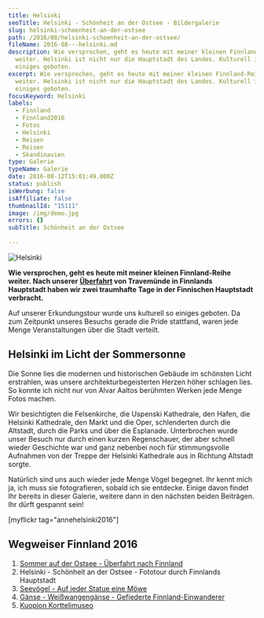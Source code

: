 ```yaml
---
title: Helsinki
seoTitle: Helsinki - Schönheit an der Ostsee - Bildergalerie
slug: helsinki-schoenheit-an-der-ostsee
path: /2016/08/helsinki-schoenheit-an-der-ostsee/
fileName: 2016-08---helsinki.md
description: Wie versprochen, geht es heute mit meiner kleinen Finnland-Reihe
  weiter. Helsinki ist nicht nur die Hauptstadt des Landes. Kulturell ist
  einiges geboten.
excerpt: Wie versprochen, geht es heute mit meiner kleinen Finnland-Reihe
  weiter. Helsinki ist nicht nur die Hauptstadt des Landes. Kulturell ist
  einiges geboten.
focusKeyword: Helsinki
labels:
  - Finnland
  - Finnland2016
  - Fotos
  - Helsinki
  - Reisen
  - Reisen
  - Skandinavien
type: Galerie
typeName: Galerie
date: 2016-08-12T15:01:49.000Z
status: publish
isWerbung: false
isAffiliate: false
thumbnailId: "15111"
image: /img/demo.jpg
errors: {}
subTitle: Schönheit an der Ostsee
  
---
```


![Helsinki](http://cardamonchai.com/wp-content/uploads/2016/08/28880459596_565382f28a_z.jpg "In Helsinki leben zahlreiche Möwen")

**Wie versprochen, geht es heute mit meiner kleinen Finnland-Reihe weiter. Nach
unserer [Überfahrt](/2016/07/sommer-auf-der-ostsee-travemuende-helsinki/) von
Travemünde in Finnlands Hauptstadt haben wir zwei traumhafte Tage in der
Finnischen Hauptstadt verbracht.**

Auf unserer Erkundungstour wurde uns kulturell so einiges geboten. Da zum
Zeitpunkt unseres Besuchs gerade die Pride stattfand, waren jede Menge
Veranstaltungen über die Stadt verteilt.

## Helsinki im Licht der Sommersonne

Die Sonne lies die modernen und historischen Gebäude im schönsten Licht
erstrahlen, was unsere architekturbegeisterten Herzen höher schlagen lies. So
konnte ich nicht nur von Alvar Aaltos berühmten Werken jede Menge Fotos machen.

Wir besichtigten die Felsenkirche, die Uspenski Kathedrale, den Hafen, die
Helsinki Kathedrale, den Markt und die Oper, schlenderten durch die Altstadt,
durch die Parks und über die Esplanade. Unterbrochen wurde unser Besuch nur
durch einen kurzen Regenschauer, der aber schnell wieder Geschichte war und ganz
nebenbei noch für stimmungsvolle Aufnahmen von der Treppe der Helsinki
Kathedrale aus in Richtung Altstadt sorgte.

Natürlich sind uns auch wieder jede Menge Vögel begegnet. Ihr kennt mich ja, ich
muss sie fotografieren, sobald ich sie entdecke. Einige davon findet Ihr
bereits in dieser Galerie, weitere dann in den nächsten beiden Beiträgen. Ihr
dürft gespannt sein!

[myflickr tag="annehelsinki2016"]

## Wegweiser Finnland 2016

1.  [Sommer auf der Ostsee - Überfahrt nach Finnland](/2016/07/sommer-auf-der-ostsee-travemuende-helsinki/)
1.  Helsinki - Schönheit an der Ostsee - Fototour durch Finnlands Hauptstadt
1.  [Seevögel - Auf jeder Statue eine Möwe](/2016/08/auf-jeder-statue-eine-moewe/)
1.  [Gänse - Weißwangengänse - Gefiederte Finnland-Einwanderer](/2016/08/gaense-helsinki/)
1.  [Kuopion Korttelimuseo](/2016/10/kuopion-korttelimuseo/)

  